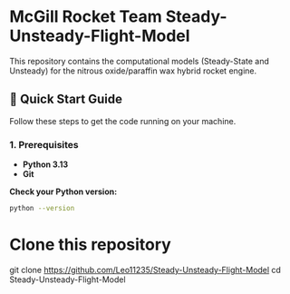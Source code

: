 # McGill Rocket Team Steady-Unsteady-Flight-Model

This repository contains the computational models (Steady-State and Unsteady) for the nitrous oxide/paraffin wax hybrid rocket engine.

## 🚀 Quick Start Guide

Follow these steps to get the code running on your machine.

### 1. Prerequisites

*   **Python 3.13**
*   **Git**

**Check your Python version:**
```bash
python --version
```

# Clone this repository
git clone https://github.com/Leo11235/Steady-Unsteady-Flight-Model
cd Steady-Unsteady-Flight-Model
